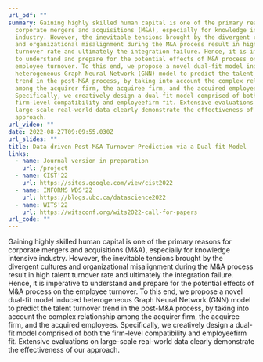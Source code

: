 ```yaml
---
url_pdf: ""
summary: Gaining highly skilled human capital is one of the primary reasons for
  corporate mergers and acquisitions (M&A), especially for knowledge intensive
  industry. However, the inevitable tensions brought by the divergent cultures
  and organizational misalignment during the M&A process result in high talent
  turnover rate and ultimately the integration failure. Hence, it is imperative
  to understand and prepare for the potential effects of M&A process on the
  employee turnover. To this end, we propose a novel dual-fit model induced
  heterogeneous Graph Neural Network (GNN) model to predict the talent turnover
  trend in the post-M&A process, by taking into account the complex relationship
  among the acquirer firm, the acquiree firm, and the acquired employees.
  Specifically, we creatively design a dual-fit model comprised of both the
  firm-level compatibility and employeefirm fit. Extensive evaluations on
  large-scale real-world data clearly demonstrate the effectiveness of our
  approach.
url_video: ""
date: 2022-08-27T09:09:55.030Z
url_slides: ""
title: Data-driven Post-M&A Turnover Prediction via a Dual-fit Model
links:
  - name: Journal version in preparation
    url: /project
  - name: CIST'22
    url: https://sites.google.com/view/cist2022
  - name: INFORMS WDS'22
    url: https://blogs.ubc.ca/datascience2022
  - name: WITS'22
    url: https://witsconf.org/wits2022-call-for-papers
url_code: ""
---
```

Gaining highly skilled human capital is one of the primary reasons for corporate mergers and acquisitions (M&A), especially for knowledge intensive industry. However, the inevitable tensions brought by the divergent cultures and organizational misalignment during the M&A process result in high talent turnover rate and ultimately the integration failure. Hence, it is imperative to understand and prepare for the potential effects of M&A process on the employee turnover. To this end, we propose a novel dual-fit model induced heterogeneous Graph Neural Network (GNN) model to predict the talent turnover trend in the post-M&A process, by taking into account the complex relationship among the acquirer firm, the acquiree firm, and the acquired employees. Specifically, we creatively design a dual-fit model comprised of both the firm-level compatibility and employeefirm fit. Extensive evaluations on large-scale real-world data clearly demonstrate the effectiveness of our approach.